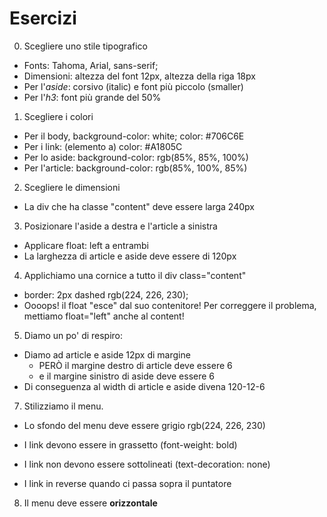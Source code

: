 # Esercizi

0. Scegliere uno stile tipografico
  * Fonts: Tahoma, Arial, sans-serif;
  * Dimensioni: altezza del font 12px, altezza della riga 18px
  * Per l'*aside*: corsivo (italic) e font più piccolo (smaller)
  * Per l'*h3*: font più grande del 50%















1. Scegliere i colori
  * Per il body, background-color: white; color: #706C6E
  * Per i link: (elemento a) color: #A1805C 
  * Per lo aside: background-color: rgb(85%, 85%, 100%)
  * Per l'article: background-color: rgb(85%, 100%, 85%)























2. Scegliere le dimensioni
  * La div che ha classe "content" deve essere larga 240px

3. Posizionare l'aside a destra e l'article a sinistra
  * Applicare float: left a entrambi
  * La larghezza di article e aside deve essere di 120px




  
4. Applichiamo una cornice a tutto il div class="content"
  * border: 2px dashed rgb(224, 226, 230);
  * Oooops! il float "esce" dal suo contenitore! Per correggere il problema, mettiamo float="left" anche al content!
  




5. Diamo un po' di respiro:
  * Diamo ad article e aside 12px di margine
    * PERÒ il margine destro di article deve essere 6
    * e il margine sinistro di aside deve essere 6
  * Di conseguenza al width di article e aside divena 120-12-6






7. Stilizziamo il menu.  
  * Lo sfondo del menu deve essere grigio rgb(224, 226, 230)
  * I link devono essere in grassetto (font-weight: bold)
  * I link non devono essere sottolineati (text-decoration: none)

  * I link in reverse quando ci passa sopra il puntatore

  
8. Il menu deve essere **orizzontale**
    
